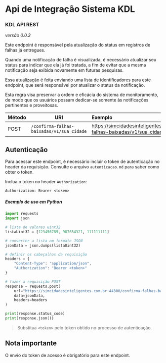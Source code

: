 # Api de Integração Sistema KDL

### KDL API REST
*versão 0.0.3*

Este endpoint é responsável pela atualização do status em registros de falhas já entregues.

Quando uma notificação de falha é visualizada, é necessário atualizar seu status para indicar que ela já foi tratada, a fim de evitar que a mesma notificação seja exibida novamente em futuras pesquisas.

Essa atualização é feita enviando uma lista de identificadores para este endpoint, que será responsável por atualizar o status da notificação.

Esta regra visa preservar a ordem e eficácia do sistema de monitoramento, de modo que os usuários possam dedicar-se somente às notificações pertinentes e proveitosas.

| Método | URI                                         | Exemplo                                                                 |
|--------|---------------------------------------------|:------------------------------------------------------------------------|
| POST   | `/confirma-falhas-baixadas/v1/sua_cidade`         | https://simcidadesinteligentes.com.br:44300/confirma-falhas-baixadas/v1/sua_cidade |

## Autenticação

Para acessar este endpoint, é necessário incluir o token de autenticação no header da requisição. Consulte o arquivo `autenticacao.md` para saber como obter o token.

Inclua o token no header `Authorization`:

```
Authorization: Bearer <token>
```

##### Exemplo de uso em Python

```python
import requests
import json

# lista de valores uint32
listaUint32 = [123456789, 987654321, 111111111]

# converter a lista em formato JSON
jsonData = json.dumps(listaUint32)

# definir os cabeçalhos da requisição
headers = {
    "Content-Type": "application/json",
    "Authorization": "Bearer <token>"
}

# fazer a requisição POST
response = requests.post(
    url="https://simcidadesinteligentes.com.br:44300/confirma-falhas-baixadas/v1/sua_cidade",
    data=jsonData,
    headers=headers
)

print(response.status_code)
print(response.json())
```

> Substitua `<token>` pelo token obtido no processo de autenticação.

## Nota importante
O envio do token de acesso é obrigatório para este endpoint.